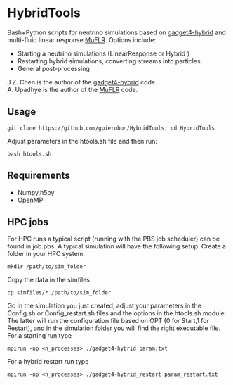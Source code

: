 # HybridTools

Bash+Python scripts for neutrino simulations based on [gadget4-hybrid](https://github.com/joechenUNSW/gadget4-hybrid_public) and multi-fluid linear response [MuFLR](https://github.com/upadhye/MuFLR). 
Options include: 
  
  - Starting a neutrino simulations (LinearResponse or Hybrid )
  - Restarting hybrid simulations, converting streams into particles 
  - General post-processing

J.Z. Chen is the author of the [gadget4-hybrid](https://github.com/joechenUNSW/gadget4-hybrid_public) code.<br />
A. Upadhye is the author of the [MuFLR](https://github.com/upadhye/MuFLR) code.<br />
  
 ## Usage
 
```
git clone https://github.com/gpierobon/HybridTools; cd HybridTools
```
Adjust parameters in the htools.sh file and then run:
```
bash htools.sh
```

## Requirements

- Numpy,h5py
- OpenMP


## HPC jobs

For HPC runs a typical script (running with the PBS job scheduler) can be found in job.pbs. A typical simulation will have the following setup.
Create a folder in your HPC system:
```
mkdir /path/to/sim_folder
```
Copy the data in the simfiles
```
cp simfiles/* /path/to/sim_folder
```
Go in the simulation you just created, adjust your parameters in the Config.sh or Config_restart.sh files and the options in the htools.sh module. The latter  will run the configuration file based on OPT (0 for Start,1 for Restart), and in the simulation folder you will find the right executable file. For a starting run type 
```
mpirun -np <n_processes> ./gadget4-hybrid param.txt
```
For a hybrid restart run type
```
mpirun -np <n_processes> ./gadget4-hybrid_restart param_restart.txt
```


